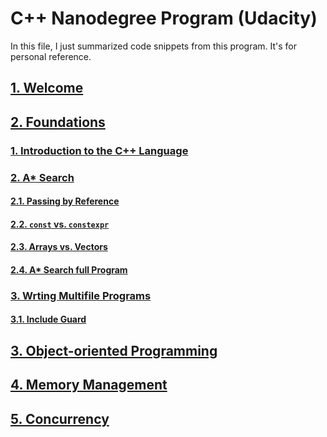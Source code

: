 # C++ Nanodegree Program (Udacity)
In this file, I just summarized code snippets from this program. It's for personal reference.

## [1. Welcome](./01_welcome/)
## [2. Foundations](./02_foundations/README.MD#2-foundations)
### [1. Introduction to the C++ Language](./02_foundations/README.MD#1-introduction-to-the-c-language)
### [2. A* Search](./02_foundations/README.MD#2-a-search)
#### [2.1. Passing by Reference](./02_foundations/README.MD#21-passing-by-reference)
#### [2.2. `const` vs. `constexpr`](./02_foundations/README.MD#22-const-vs-constexpr)
#### [2.3. Arrays vs. Vectors](./02_foundations/README.MD#23-arrays-vs-vectors)
#### [2.4. A* Search full Program](./02_foundations/README.MD#24-a-search-full-program)
### [3. Wrting Multifile Programs](./02_foundations/README.MD#-writing-multifile-programs)
#### [3.1. Include Guard](./02_foundations/README.MD#31-include-guard)
## [3. Object-oriented Programming]()
## [4. Memory Management]()
## [5. Concurrency]()
